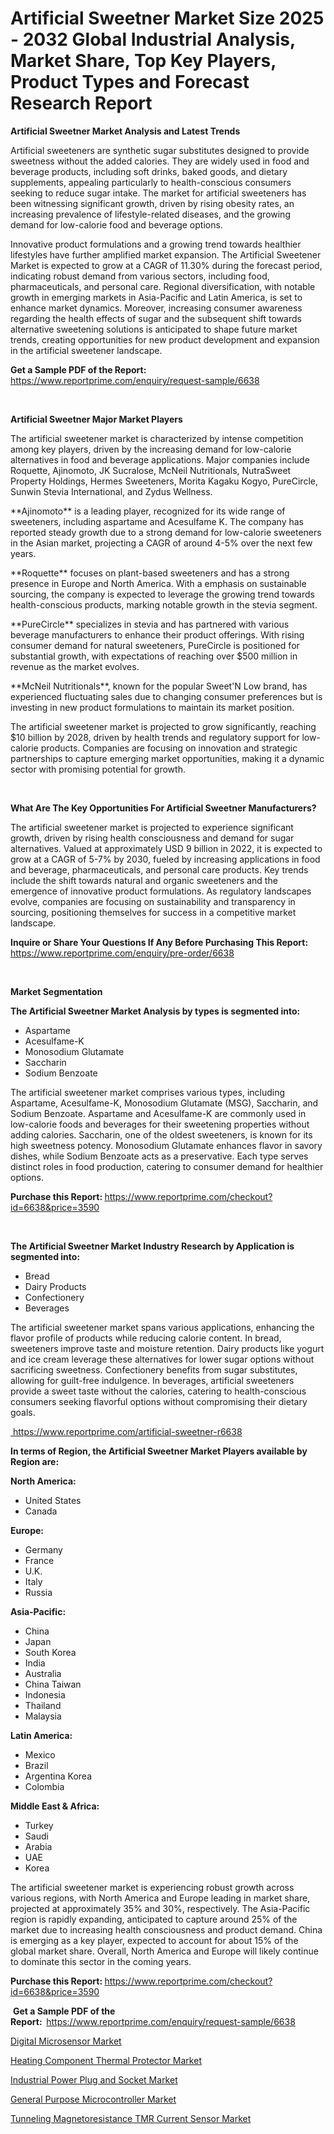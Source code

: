 <p><h1>Artificial Sweetner Market Size 2025 - 2032 Global Industrial Analysis, Market Share, Top Key Players, Product Types and Forecast Research Report</h1></p><p><strong>Artificial Sweetner Market Analysis and Latest Trends</strong></p>
<p><p>Artificial sweeteners are synthetic sugar substitutes designed to provide sweetness without the added calories. They are widely used in food and beverage products, including soft drinks, baked goods, and dietary supplements, appealing particularly to health-conscious consumers seeking to reduce sugar intake. The market for artificial sweeteners has been witnessing significant growth, driven by rising obesity rates, an increasing prevalence of lifestyle-related diseases, and the growing demand for low-calorie food and beverage options.</p><p>Innovative product formulations and a growing trend towards healthier lifestyles have further amplified market expansion. The Artificial Sweetener Market is expected to grow at a CAGR of 11.30% during the forecast period, indicating robust demand from various sectors, including food, pharmaceuticals, and personal care. Regional diversification, with notable growth in emerging markets in Asia-Pacific and Latin America, is set to enhance market dynamics. Moreover, increasing consumer awareness regarding the health effects of sugar and the subsequent shift towards alternative sweetening solutions is anticipated to shape future market trends, creating opportunities for new product development and expansion in the artificial sweetener landscape.</p></p>
<p><strong>Get a Sample PDF of the Report:&nbsp;</strong> <a href="https://www.reportprime.com/enquiry/request-sample/6638?utm_campaign=1110&utm_medium=2&utm_source=Github&utm_content=ia&utm_term=24032025&utm_id=artificial-sweetner">https://www.reportprime.com/enquiry/request-sample/6638</a></p>
<p>&nbsp;</p>
<p><strong>Artificial Sweetner Major Market Players</strong></p>
<p><p>The artificial sweetener market is characterized by intense competition among key players, driven by the increasing demand for low-calorie alternatives in food and beverage applications. Major companies include Roquette, Ajinomoto, JK Sucralose, McNeil Nutritionals, NutraSweet Property Holdings, Hermes Sweeteners, Morita Kagaku Kogyo, PureCircle, Sunwin Stevia International, and Zydus Wellness.</p><p>**Ajinomoto** is a leading player, recognized for its wide range of sweeteners, including aspartame and Acesulfame K. The company has reported steady growth due to a strong demand for low-calorie sweeteners in the Asian market, projecting a CAGR of around 4-5% over the next few years. </p><p>**Roquette** focuses on plant-based sweeteners and has a strong presence in Europe and North America. With a emphasis on sustainable sourcing, the company is expected to leverage the growing trend towards health-conscious products, marking notable growth in the stevia segment.</p><p>**PureCircle** specializes in stevia and has partnered with various beverage manufacturers to enhance their product offerings. With rising consumer demand for natural sweeteners, PureCircle is positioned for substantial growth, with expectations of reaching over $500 million in revenue as the market evolves.</p><p>**McNeil Nutritionals**, known for the popular Sweet'N Low brand, has experienced fluctuating sales due to changing consumer preferences but is investing in new product formulations to maintain its market position.</p><p>The artificial sweetener market is projected to grow significantly, reaching $10 billion by 2028, driven by health trends and regulatory support for low-calorie products. Companies are focusing on innovation and strategic partnerships to capture emerging market opportunities, making it a dynamic sector with promising potential for growth.</p></p>
<p>&nbsp;</p>
<p><strong>What Are The Key Opportunities For Artificial Sweetner Manufacturers?</strong></p>
<p><p>The artificial sweetener market is projected to experience significant growth, driven by rising health consciousness and demand for sugar alternatives. Valued at approximately USD 9 billion in 2022, it is expected to grow at a CAGR of 5-7% by 2030, fueled by increasing applications in food and beverage, pharmaceuticals, and personal care products. Key trends include the shift towards natural and organic sweeteners and the emergence of innovative product formulations. As regulatory landscapes evolve, companies are focusing on sustainability and transparency in sourcing, positioning themselves for success in a competitive market landscape.</p></p>
<p><strong>Inquire or Share Your Questions If Any Before Purchasing This Report:</strong> <a href="https://www.reportprime.com/enquiry/pre-order/6638?utm_campaign=1110&utm_medium=2&utm_source=Github&utm_content=ia&utm_term=24032025&utm_id=artificial-sweetner">https://www.reportprime.com/enquiry/pre-order/6638</a></p>
<p>&nbsp;</p>
<p><strong>Market Segmentation</strong></p>
<p><strong>The Artificial Sweetner Market Analysis by types is segmented into:</strong></p>
<p><ul><li>Aspartame</li><li>Acesulfame-K</li><li>Monosodium Glutamate</li><li>Saccharin</li><li>Sodium Benzoate</li></ul></p>
<p><p>The artificial sweetener market comprises various types, including Aspartame, Acesulfame-K, Monosodium Glutamate (MSG), Saccharin, and Sodium Benzoate. Aspartame and Acesulfame-K are commonly used in low-calorie foods and beverages for their sweetening properties without adding calories. Saccharin, one of the oldest sweeteners, is known for its high sweetness potency. Monosodium Glutamate enhances flavor in savory dishes, while Sodium Benzoate acts as a preservative. Each type serves distinct roles in food production, catering to consumer demand for healthier options.</p></p>
<p><strong>Purchase this Report:&nbsp;</strong><a href="https://www.reportprime.com/checkout?id=6638&price=3590&utm_campaign=1110&utm_medium=2&utm_source=Github&utm_content=ia&utm_term=24032025&utm_id=artificial-sweetner">https://www.reportprime.com/checkout?id=6638&price=3590</a></p>
<p>&nbsp;</p>
<p><strong>The Artificial Sweetner Market Industry Research by Application is segmented into:</strong></p>
<p><ul><li>Bread</li><li>Dairy Products</li><li>Confectionery</li><li>Beverages</li></ul></p>
<p><p>The artificial sweetener market spans various applications, enhancing the flavor profile of products while reducing calorie content. In bread, sweeteners improve taste and moisture retention. Dairy products like yogurt and ice cream leverage these alternatives for lower sugar options without sacrificing sweetness. Confectionery benefits from sugar substitutes, allowing for guilt-free indulgence. In beverages, artificial sweeteners provide a sweet taste without the calories, catering to health-conscious consumers seeking flavorful options without compromising their dietary goals.</p></p>
<p><a href="https://www.reportprime.com/artificial-sweetner-r6638?utm_campaign=1110&utm_medium=2&utm_source=Github&utm_content=ia&utm_term=24032025&utm_id=artificial-sweetner">&nbsp;https://www.reportprime.com/artificial-sweetner-r6638</a></p>
<p><strong>In terms of Region, the Artificial Sweetner Market Players available by Region are:</strong></p>
<p>
    <p> <strong> North America: </strong>
        <ul>
            <li>United States</li>
            <li>Canada</li>
        </ul>
        </p> 
    <p> <strong> Europe: </strong>
        <ul>
            <li>Germany</li>
            <li>France</li>
            <li>U.K.</li>
            <li>Italy</li>
            <li>Russia</li>
        </ul>
        </p> 
    <p> <strong> Asia-Pacific: </strong>
        <ul>
            <li>China</li>
            <li>Japan</li>
            <li>South Korea</li>
            <li>India</li>
            <li>Australia</li>
            <li>China Taiwan</li>
            <li>Indonesia</li>
            <li>Thailand</li>
            <li>Malaysia</li>
        </ul>
        </p> 
    <p> <strong> Latin America: </strong>
        <ul>
            <li>Mexico</li>
            <li>Brazil</li>
            <li>Argentina Korea</li>
            <li>Colombia</li>
        </ul>
        </p> 
    <p> <strong> Middle East & Africa: </strong>
        <ul>
            <li>Turkey</li>
            <li>Saudi</li>
            <li>Arabia</li>
            <li>UAE</li>
            <li>Korea</li>
        </ul>
    </p>
    </p>
<p><p>The artificial sweetener market is experiencing robust growth across various regions, with North America and Europe leading in market share, projected at approximately 35% and 30%, respectively. The Asia-Pacific region is rapidly expanding, anticipated to capture around 25% of the market due to increasing health consciousness and product demand. China is emerging as a key player, expected to account for about 15% of the global market share. Overall, North America and Europe will likely continue to dominate this sector in the coming years.</p></p>
<p><strong>Purchase this Report: </strong><a href="https://www.reportprime.com/checkout?id=6638&price=3590&utm_campaign=1110&utm_medium=2&utm_source=Github&utm_content=ia&utm_term=24032025&utm_id=artificial-sweetner">https://www.reportprime.com/checkout?id=6638&price=3590</a></p>
<p>&nbsp;<strong>Get a Sample PDF of the Report:&nbsp;&nbsp;</strong><a href="https://www.reportprime.com/enquiry/request-sample/6638?utm_campaign=1110&utm_medium=2&utm_source=Github&utm_content=ia&utm_term=24032025&utm_id=artificial-sweetner">https://www.reportprime.com/enquiry/request-sample/6638</a></p>
<p><strong></strong></p>
<p><p><a href="https://github.com/romeoacuffap/Market-Research-Report-List-1/blob/main/digital-microsensor-market.md?utm_campaign=1110&utm_medium=2&utm_source=Github&utm_content=ia&utm_term=24032025&utm_id=artificial-sweetner">Digital Microsensor Market</a></p><p><a href="https://github.com/kelttnandan9/Market-Research-Report-List-1/blob/main/heating-component-thermal-protector-market.md?utm_campaign=1110&utm_medium=2&utm_source=Github&utm_content=ia&utm_term=24032025&utm_id=artificial-sweetner">Heating Component Thermal Protector Market</a></p><p><a href="https://github.com/goreabeeran/Market-Research-Report-List-1/blob/main/industrial-power-plug-and-socket-market.md?utm_campaign=1110&utm_medium=2&utm_source=Github&utm_content=ia&utm_term=24032025&utm_id=artificial-sweetner">Industrial Power Plug and Socket Market</a></p><p><a href="https://github.com/larotnanonhx/Market-Research-Report-List-1/blob/main/general-purpose-microcontroller-market.md?utm_campaign=1110&utm_medium=2&utm_source=Github&utm_content=ia&utm_term=24032025&utm_id=artificial-sweetner">General Purpose Microcontroller Market</a></p><p><a href="https://github.com/borsiflorsfa/Market-Research-Report-List-1/blob/main/tunneling-magnetoresistance-tmr-current-sensor-market.md?utm_campaign=1110&utm_medium=2&utm_source=Github&utm_content=ia&utm_term=24032025&utm_id=artificial-sweetner">Tunneling Magnetoresistance TMR Current Sensor Market</a></p></p>